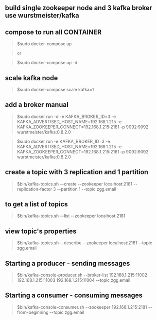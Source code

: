 
## build single zookeeper node and 3 kafka broker use wurstmeister/kafka

## compose to run all CONTAINER
  > $sudo docker-compose up

  > or

  > $sudo docker-compose up -d

## scale kafka node
  > $sudo docker-compose scale kafka=1

## add a broker manual
  > $sudo docker run -d -e KAFKA_BROKER_ID=3 -e KAFKA_ADVERTISED_HOST_NAME=192.168.1.215 -e KAFKA_ZOOKEEPER_CONNECT=192.168.1.215:2181 -p 9092:9092 wurstmeister/kafka:0.8.2.0

  > $sudo docker run -e KAFKA_BROKER_ID=3 -e KAFKA_ADVERTISED_HOST_NAME=192.168.1.215 -e KAFKA_ZOOKEEPER_CONNECT=192.168.1.215:2181 -p 9092:9092 wurstmeister/kafka:0.8.2.0

## create a topic with 3 replication and 1 partition
  > $bin/kafka-topics.sh --create --zookeeper localhost:2181 --replication-factor 3 --partition 1 --topic  zgg.email

## to get a list of topics
  > $bin/kafka-topics.sh --list --zookeeper localhost:2181

## view topic's properties   
  > $bin/kafka-topics.sh --describe --zookeeper localhost:2181 --topic zgg.email

## Starting a producer - sending messages
  > $bin/kafka-console-producer.sh --broker-list 192.168.1.215:11002 192.168.1.215:11003 192.168.1.215:11004 --topic zgg.email

## Starting a consumer - consuming messages
  > $bin/kafka-console-consumer.sh --zookeeper 192.168.1.215:2181 --from-beginning --topic zgg.email
